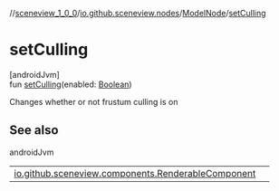 //[sceneview_1_0_0](../../../index.md)/[io.github.sceneview.nodes](../index.md)/[ModelNode](index.md)/[setCulling](set-culling.md)

# setCulling

[androidJvm]\
fun [setCulling](set-culling.md)(enabled: [Boolean](https://kotlinlang.org/api/latest/jvm/stdlib/kotlin/-boolean/index.html))

Changes whether or not frustum culling is on

## See also

androidJvm

| | |
|---|---|
| [io.github.sceneview.components.RenderableComponent](../../io.github.sceneview.components/-renderable-component/set-culling.md) |  |
